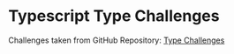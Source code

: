 # Typescript Type Challenges

Challenges taken from
GitHub Repository: [Type Challenges](https://github.com/type-challenges/type-challenges)
